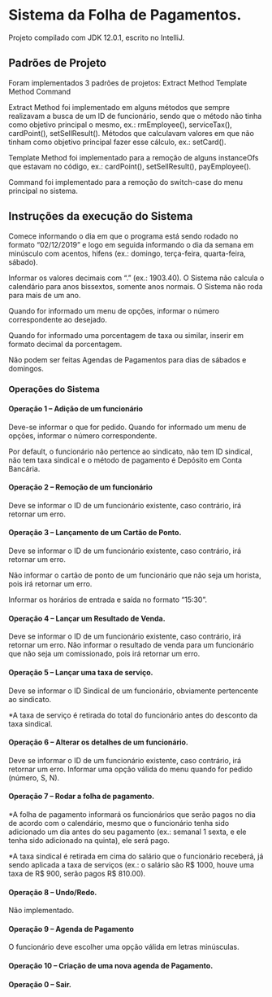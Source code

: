 # Sistema da Folha de Pagamentos.

Projeto compilado com JDK 12.0.1, escrito no IntelliJ.

## Padrões de Projeto
Foram implementados 3 padrões de projetos:
Extract Method
Template Method
Command

Extract Method foi implementado em alguns métodos que sempre realizavam a busca de um ID de funcionário, sendo
que o método não tinha como objetivo principal o mesmo, ex.: rmEmployee(), serviceTax(), cardPoint(), setSellResult().
Métodos que calculavam valores em que não tinham como objetivo principal fazer esse cálculo, ex.: setCard().

Template Method foi implementado para a remoção de alguns instanceOfs que estavam no código, ex.: cardPoint(), setSellResult(),
payEmployee().

Command foi implementado para a remoção do switch-case do menu principal no sistema.

## Instruções da execução do Sistema 
Comece informando o dia em que o programa está sendo rodado no formato “02/12/2019” e logo em seguida informando o dia da semana em minúsculo com acentos, hifens (ex.: domingo, terça-feira, quarta-feira, sábado).

Informar os valores decimais com “.” (ex.: 1903.40).
O Sistema não calcula o calendário para anos bissextos, somente anos normais.
O Sistema não roda para mais de um ano.

Quando for informado um menu de opções, informar o número correspondente ao desejado.

Quando for informado uma porcentagem de taxa ou similar, inserir em formato decimal da porcentagem.

Não podem ser feitas Agendas de Pagamentos para dias de sábados e domingos.

### Operações do Sistema
#### Operação 1 – Adição de um funcionário
Deve-se informar o que for pedido.
Quando for informado um menu de opções, informar o número correspondente.

Por default, o funcionário não pertence ao sindicato, não tem ID sindical, não tem taxa sindical e o método de pagamento é Depósito em Conta Bancária.

#### Operação 2 – Remoção de um funcionário

Deve se informar o ID de um funcionário existente, caso contrário, irá retornar um erro.

#### Operação 3 – Lançamento de um Cartão de Ponto.
Deve se informar o ID de um funcionário existente, caso contrário, irá retornar um erro.

Não informar o cartão de ponto de um funcionário que não seja um horista, pois irá retornar um erro.

Informar os horários de entrada e saída no formato “15:30”.

#### Operação 4 – Lançar um Resultado de Venda.
Deve se informar o ID de um funcionário existente, caso contrário, irá retornar um erro.
Não informar o resultado de venda para um funcionário que não seja um comissionado, pois irá retornar um erro.

#### Operação 5 – Lançar uma taxa de serviço.
Deve se informar o ID Sindical de um funcionário, obviamente pertencente ao sindicato.

*A taxa de serviço é retirada do total do funcionário antes do desconto da taxa sindical.

#### Operação 6 – Alterar os detalhes de um funcionário.

Deve se informar o ID de um funcionário existente, caso contrário, irá retornar um erro.
Informar uma opção válida do menu quando for pedido (número, S, N).

#### Operação 7 – Rodar a folha de pagamento.
*A folha de pagamento informará os funcionários que serão pagos no dia de acordo com o calendário, mesmo que o funcionário tenha sido adicionado um dia antes do seu pagamento (ex.: semanal 1 sexta, e ele tenha sido adicionado na quinta), ele será pago.

*A taxa sindical é retirada em cima do salário que o funcionário receberá, já sendo aplicada a taxa de serviços (ex.: o salário são R$ 1000, houve uma taxa de R$ 900, serão pagos R$ 810.00).

#### Operação 8 – Undo/Redo.
Não implementado.

#### Operação 9 – Agenda de Pagamento
O funcionário deve escolher uma opção válida em letras minúsculas.

#### Operação 10 – Criação de uma nova agenda de Pagamento.

#### Operação 0 – Sair.
